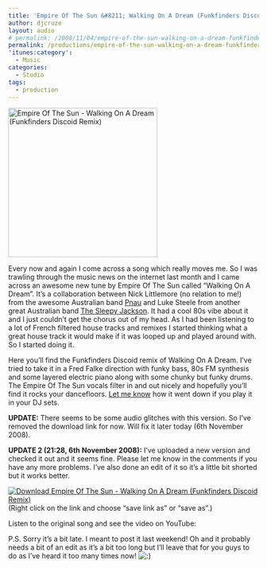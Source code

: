 ```yaml
---
title: 'Empire Of The Sun &#8211; Walking On A Dream (Funkfinders Discoid Remix)'
author: djcruze
layout: audio
# permalink: /2008/11/04/empire-of-the-sun-walking-on-a-dream-funkfinders-discoid-remix/
permalink: /productions/empire-of-the-sun-walking-on-a-dream-funkfinders-discoid-remix/
'itunes:category':
  - Music
categories:
  - Studio
tags:
  - production
---
```


[<img src="http://www.djcruze.co.uk/cms/wp-content/uploads/2008/11/empire-of-the-sun-walking-on-a-dream-funkfinders-discoid-remix-300x300.jpg" alt="Empire Of The Sun - Walking On A Dream (Funkfinders Discoid Remix)" title="Empire Of The Sun - Walking On A Dream (Funkfinders Discoid Remix)" width="300" height="300" class="size-medium wp-image-559 normal" />][1]

Every now and again I come across a song which really moves me. So I was trawling through the music news on the internet last month and I came across an awesome new tune by Empire Of The Sun called &#8220;Walking On A Dream&#8221;. It&#8217;s a collaboration between Nick Littlemore (no relation to me!) from the awesome Australian band [Pnau][2] and Luke Steele from another great Australian band [The Sleepy Jackson][3]. It had a cool 80s vibe about it and I just couldn&#8217;t get the chorus out of my head. As I had been listening to a lot of French filtered house tracks and remixes I started thinking what a great house track it would make if it was looped up and played around with. So I started doing it.

Here you&#8217;ll find the Funkfinders Discoid remix of Walking On A Dream. I&#8217;ve tried to take it in a Fred Falke direction with funky bass, 80s FM synthesis and some layered electric piano along with some chunky but funky drums. The Empire Of The Sun vocals filter in and out nicely and hopefully you&#8217;ll find it rocks your dancefloors. [Let me know][4] how it went down if you play it in your DJ sets.

**UPDATE:** There seems to be some audio glitches with this version. So I&#8217;ve removed the download link for now. Will fix it later today (6th November 2008).

**UPDATE 2 (21:28, 6th November 2008):** I&#8217;ve uploaded a new version and checked it out and it seems fine. Please let me know in the comments if you have any more problems. I&#8217;ve also done an edit of it so it&#8217;s a little bit shorted but it works better.

[![Download Empire Of The Sun - Walking On A Dream (Funkfinders Discoid Remix)][5]][6]  
(Right click on the link and choose &#8220;save link as&#8221; or &#8220;save as&#8221;.)

Listen to the original song and see the video on YouTube:

P.S. Sorry it&#8217;s a bit late. I meant to post it last weekend! Oh and it probably needs a bit of an edit as it&#8217;s a bit too long but I&#8217;ll leave that for you guys to do as I&#8217;ve heard it too many times now! <img src="http://www.djcruze.co.uk/cms/wp-includes/images/smilies/icon_smile.gif" alt=":)" class="wp-smiley" />

[1]: http://www.djcruze.co.uk/cms/wp-content/uploads/2008/11/empire-of-the-sun-walking-on-a-dream-funkfinders-discoid-remix.jpg
[2]: http://www.myspace.com/pnaupnau
[3]: http://www.myspace.com/thesleepyjackson
[4]: /contact
[5]: http://www.djcruze.co.uk/cms/wp-content/DownloadButton.gif
[6]: http://djcruzeaudio.co.uk/productions/Empire%20Of%20The%20Sun%20-%20Walking%20On%20A%20Dream%20(Funkfinders%20Discoid%20Remix).mp3
